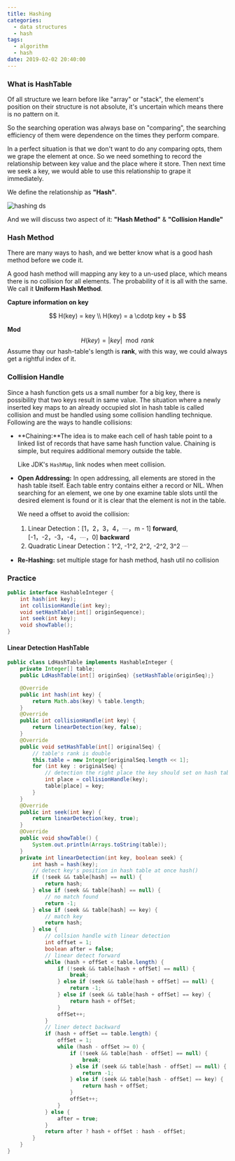 ```yaml
---
title: Hashing
categories:
  - data structures
  - hash
tags:
  - algorithm
  - hash
date: 2019-02-02 20:40:00
---
```




### What is HashTable

Of all structure we learn before like "array" or "stack", the element's position on their structure is not absolute, it's uncertain which means there is no pattern on it.  

So the searching operation was always base on "comparing",  the searching efficiency of them were dependence on the times they perform compare.

In a perfect situation is that we don't want to do any comparing opts, them we grape the element at once. So we need something to record the relationship between key value and the place where it store. Then next time we seek a key, we would able to use this relationship to grape it immediately.

We define the relationship as **"Hash"**.

![hashing ds](https://www.geeksforgeeks.org/wp-content/uploads/HashingDataStructure-min-768x384.png)

And we will discuss two aspect of it: **"Hash Method"** & **"Collision Handle"**

### Hash Method

There are many ways to hash, and we better know what is a good hash method before we code it.

A good hash method will mapping any key to a un-used place, which means there is no collision for all elements. The probability of it is all with the same. We call it **Uniform Hash Method**.

**Capture information on key**

$$
H(key) = key \\ H(key) = a \cdotp key + b
$$

**Mod**
$$
H(key) = | key|\mod rank
$$
Assume thay our hash-table's length is **rank**, with this way, we could always get a rightful index of it.

### Collision Handle

Since a hash function gets us a small number for a big key, there is possibility that two keys result in same value. The situation where a newly inserted key maps to an already occupied slot in hash table is called collision and must be handled using some collision handling technique. Following are the ways to handle collisions:

- **Chaining:**The idea is to make each cell of hash table point to a linked list of records that have same hash function value. Chaining is simple, but requires additional memory outside the table.

    Like JDK's `HashMap`, link nodes when meet collision.

- **Open Addressing:** In open addressing, all elements are stored in the hash table itself. Each table entry contains either a record or NIL. When searching for an element, we one by one examine table slots until the desired element is found or it is clear that the element is not in the table.

    We need a offset to avoid the collision:

    1. Linear Detection：[1，2，3，4，┈，m - 1] **forward**, [-1，-2，-3，-4，┈，0] **backward**
    2. Quadratic Linear Detection：1^2, -1^2, 2^2, -2^2, 3^2 ┈

- **Re-Hashing:** set multiple stage for hash method, hash util no collision

### Practice

```java
public interface HashableInteger {
    int hash(int key);
    int collisionHandle(int key);
    void setHashTable(int[] originSequence);
    int seek(int key);
    void showTable();
}
```

#### Linear Detection HashTable

```java
public class LdHashTable implements HashableInteger {
    private Integer[] table;
    public LdHashTable(int[] originSeq) {setHashTable(originSeq);}

    @Override
    public int hash(int key) {
        return Math.abs(key) % table.length;
    }
    @Override
    public int collisionHandle(int key) {
        return linearDetection(key, false);
    }
    @Override
    public void setHashTable(int[] originalSeq) {
        // table's rank is double
        this.table = new Integer[originalSeq.length << 1];
        for (int key : originalSeq) {
            // detection the right place the key should set on hash table
            int place = collisionHandle(key);
            table[place] = key;
        }
    }
    @Override
    public int seek(int key) {
        return linearDetection(key, true);
    }
    @Override
    public void showTable() {
        System.out.println(Arrays.toString(table));
    }
    private int linearDetection(int key, boolean seek) {
        int hash = hash(key);
        // detect key's position in hash table at once hash()
        if (!seek && table[hash] == null) {
            return hash;
        } else if (seek && table[hash] == null) {
            // no match found
            return -1;
        } else if (seek && table[hash] == key) {
            // match key
            return hash;
        } else {
			// collsion handle with linear detection
            int offset = 1;
            boolean after = false;
			// linear detect forward
            while (hash + offSet < table.length) {
                if (!seek && table[hash + offSet] == null) {
                    break;
                } else if (seek && table[hash + offSet] == null) {
                    return -1;
                } else if (seek && table[hash + offSet] == key) {
                    return hash + offSet;
                }
                offSet++;
            }
            // liner detect backward
            if (hash + offSet == table.length) {
                offSet = 1;
                while (hash - offSet >= 0) {
                    if (!seek && table[hash - offSet] == null) {
                        break;
                    } else if (seek && table[hash - offSet] == null) {
                        return -1;
                    } else if (seek && table[hash - offSet] == key) {
                        return hash + offSet;
                    }
                    offSet++;
                }
            } else {
                after = true;
            }
            return after ? hash + offSet : hash - offSet;
        }
    }
}
```